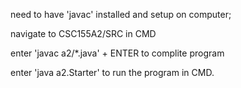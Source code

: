 need to have 'javac' installed and setup on computer;

navigate to CSC155A2/SRC in CMD

enter 'javac a2/*.java' + ENTER to complite program

enter 'java a2.Starter' to run the program in CMD.
